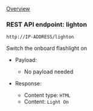 [Overview](_overview.md) 

### REST API endpoint: lighton

`http://IP-ADDRESS/lighton`


Switch the onboard flashlight on

- Payload:
    - No payload needed

- Response:
  - Content type: `HTML`
  - Content: `Light On`